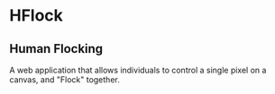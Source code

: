 # HFlock

## Human Flocking

A web application that allows individuals to control a single pixel on a canvas, and "Flock" together.
